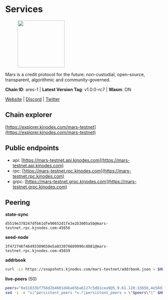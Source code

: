 # Services

<figure><img src="https://raw.githubusercontent.com/kj89/testnet_manuals/main/pingpub/logos/mars.png" width="150" alt=""><figcaption></figcaption></figure>

Mars is a credit protocol for the future: non-custodial,  open-source, transparent, algorithmic and community-governed.

**Chain ID**: ares-1 | **Latest Version Tag**: v1.0.0-rc7 | **Wasm**: ON

[Website](https://marsprotocol.io) | [Discord](https://discord.gg/marsprotocol) | [Twitter](https://twitter.com/mars_protocol)




## Chain explorer
[https://explorer.kjnodes.com/mars-testnet](https://explorer.kjnodes.com/mars-testnet)

## Public endpoints

* api: [https://mars-testnet.api.kjnodes.com](https://mars-testnet.api.kjnodes.com)
* rpc: [https://mars-testnet.rpc.kjnodes.com](https://mars-testnet.rpc.kjnodes.com)
* grpc: [https://mars-testnet.grpc.kjnodes.com](https://mars-testnet.grpc.kjnodes.com)

## Peering

**state-sync**

```text
d5519e378247dfb61dfe90652d1fe3e2b3005a5b@mars-testnet.rpc.kjnodes.com:45656
```

**seed-node**

```text
3f472746f46493309650e5a033076689996c8881@mars-testnet.rpc.kjnodes.com:45659
```

**addrbook**
```bash
curl -Ls https://snapshots.kjnodes.com/mars-testnet/addrbook.json > $HOME/.mars/config/addrbook.json
```

**live-peers** (50)
```bash
peers="0a51033bf758d2b4601d4ba65ba6127c5d81cea9@5.9.61.120:33656,4e58d31ab802dfc20beb398cf86efede5c7faf08@65.108.231.238:36656,7c328b29cb47d911b7e7234638d9e8a4af10e7ba@38.146.3.198:18556,d5519e378247dfb61dfe90652d1fe3e2b3005a5b@65.109.68.190:45656,ac73f0ba9b2111a83abe35cf12b361c360ce7e24@185.219.142.32:17656,e8d1a9688c01cdcb3288d8d175f6229487580478@118.68.159.8:20656,14ba3b19424301a6bb58c27663a0323a81866d5d@134.122.82.186:26656,714dfd0efb57197bbcf96b1f8ce9c2cdafd84b72@185.245.183.172:39656,e5577ecbf793ce92ce5993c4841a340a4c9db64b@65.108.204.119:46656,9cbfc4ce6f6825e31f4fa517bbe853bd98449c7b@37.187.78.201:45656,e4662fe7ec1a724063fa10654da1581a722dba0b@138.2.95.245:20656,2fb0eb08adb9ea1f7965efb65974948e8c234fef@116.202.165.116:33656,7c7f52bf26d5ec2dcc9e016c0f521e0b2fe77fcd@95.214.55.25:26656,5c2a752c9b1952dbed075c56c600c3a79b58c395@178.211.139.77:27056,9d0a00d457f735bda2343abf632e8032a961f5d7@194.61.28.30:29656,931d82351a5b96a1e9838008636b98c6e6b530bc@65.108.225.158:18556,fe8d614aa5899a97c11d0601ef50c3e7ce17d57b@65.108.233.109:18556,3b2c8bc6a1dba482f6d85e19f78355a9f64950e2@65.109.88.254:32656,a841d3e526089172867a73b709fd14e1d9fb87bd@65.108.231.124:22656,2f626cb709818afae893a8238946cd176748c622@170.64.188.161:20656,d2e3c13b830a7653498553f7423d81607093f7be@147.182.242.103:20656,3f83067376eec1d4f97a585b76266cc5b951d02d@144.76.90.130:33656,1b4c9d74ca45ff542e8213446e9b384b311d0bea@65.108.200.248:55556,a0daab69436cdb751c3b5ac92a90f9f4e632fab2@34.134.107.210:26656,7f21cf9379733e20978b2580892a30cb79a77acf@209.126.9.202:20656,09203a69a212cba7516c9928800fb7de4dc7b52b@159.69.138.47:33656,3a0ce20f65ea3c6ad18938fa4d85f1c34b25ef1e@94.130.132.227:2120,4b66ccb20f36e46b980b54f7cd96ee8c4b603a90@65.108.72.233:12656,9738dba326613b2514c0a658d884ae651d08b28e@144.91.70.120:34656,9e6eac82887f7422bc49651f8ffda6bfd2848f53@74.208.244.144:20656,8f50c04195cc82d0da34e33cfeb0daa694b14479@65.108.105.48:18556,7f7224da28d362569664faa0430d980982d232a5@144.126.128.215:20656,42d86e816afed0cb7d220128960e9b8e3da0aa43@42.112.49.224:20656,cebe0a3be105df1c5682bfcb9692b43bed8b4378@178.208.252.54:28656,9683a018c2e6815b4f4f607d232d721329ae0a46@176.126.87.86:20656,3a3176133ef82ce0bc60608826370945a3620c8a@185.250.37.82:20656,0d0aff593a7672e6b1b3a6898cecfed7624d7a82@141.94.73.93:60556,0a589d1ce953bb7acaaf5aa9002dfac36fc42649@199.175.98.136:26656,50c30cc77743dd2adc133f27a8896af015bf5c6d@91.107.242.217:26656,60e857fac0612d8e7eb42ed8ecc73f6dc4042f84@194.163.172.118:12656,a4ca75792b6802bbe23f409166f29defc8f11b42@159.89.205.107:20656,13d97afdbc6150467f7ed3eff40860d82b3ec8ad@38.242.253.207:26656,60d14251556cb23542adb8a98046559f75354a16@38.242.219.49:26656,ffdbc710566c5e0d04846193e7bba100d2a737ee@136.243.103.53:33656,8fe3d510b7458e78c9e3e00078043e9c84460a19@194.163.172.10:45656,465b47a9e3e26b385303791bc3c992f42b77393d@65.109.171.155:26656,635bdf5d3fe3b4f28582946cded3513214ff7e24@194.146.13.36:26656,42f4f53d6ffb55662cf2b65396075f784a1e9a52@5.189.149.159:26656,ed98dcc0088888d0eb3fbccc207ace26626b92dd@89.117.59.229:26656,b9c1fb604f314a0b7340bdf2c44fa85ad67ed2ad@38.242.241.61:20656"
sed -i -e "s|^persistent_peers *=.*|persistent_peers = \"$peers\"|" $HOME/.mars/config/config.toml
```
